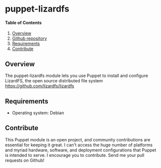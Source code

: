 # puppet-lizardfs

#### Table of Contents

1. [Overview](#overview)
2. [Github repository](#github-repository)
2. [Requirements](#requirements)
4. [Contribute](#contribute)

## Overview

The puppet-lizardfs module lets you use Puppet to install and configure LizardFS, the open source distributed file system https://github.com/lizardfs/lizardfs

## Requirements

- Operating system: Debian

## Contribute

This Puppet module is an open project, and community contributions are essential for keeping it great. I can't access the huge number of platforms and myriad hardware, software, and deployment configurations that Puppet is intended to serve. I encourage you to contribute. Send me your pull requests on Github! 

